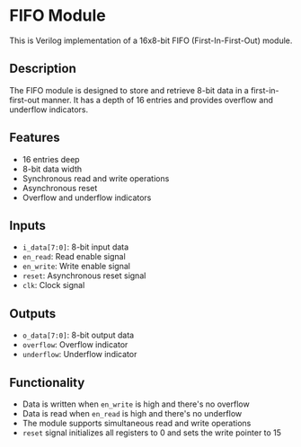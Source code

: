 # FIFO Module

This is  Verilog implementation of a 16x8-bit FIFO (First-In-First-Out) module.

## Description

The FIFO module is designed to store and retrieve 8-bit data in a first-in-first-out manner. It has a depth of 16 entries and provides overflow and underflow indicators.

## Features

- 16 entries deep
- 8-bit data width
- Synchronous read and write operations
- Asynchronous reset
- Overflow and underflow indicators

## Inputs

- `i_data[7:0]`: 8-bit input data
- `en_read`: Read enable signal
- `en_write`: Write enable signal
- `reset`: Asynchronous reset signal
- `clk`: Clock signal

## Outputs

- `o_data[7:0]`: 8-bit output data
- `overflow`: Overflow indicator
- `underflow`: Underflow indicator

## Functionality

- Data is written when `en_write` is high and there's no overflow
- Data is read when `en_read` is high and there's no underflow
- The module supports simultaneous read and write operations
- `reset` signal initializes all registers to 0 and sets the write pointer to 15
